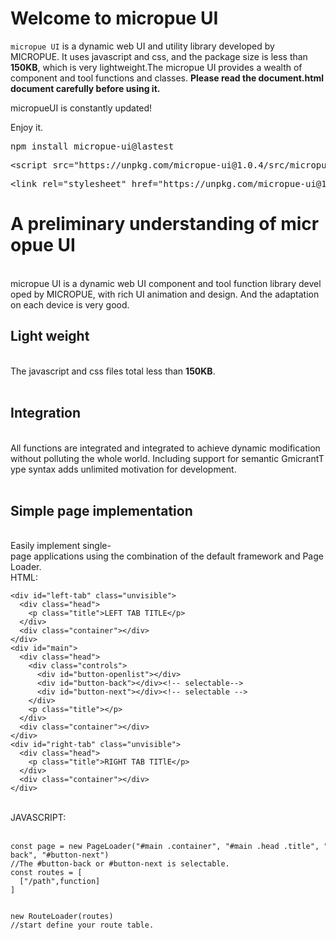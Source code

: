 # Welcome to micropue UI

`micropue UI` is a dynamic web UI and utility library developed by MICROPUE. It uses javascript and css, and the package size is less than **150KB**, which is very lightweight.The micropue UI provides a wealth of component and tool functions and classes.
**Please read the document.html document carefully before using it.**

micropueUI is constantly updated!

Enjoy it.
<pre>npm install micropue-ui@lastest</pre>
<pre>&lt;script&nbsp;src="https://unpkg.com/micropue-ui@1.0.4/src/micropueUI.js"&gt;&lt;/script&gt;</pre>
<pre>&lt;link&nbsp;rel="stylesheet"&nbsp;href="https://unpkg.com/micropue-ui@1.0.4/src/micropueUI.css"/&gt;</pre>
<h1 class="h1">A&nbsp;preliminary&nbsp;understanding&nbsp;of&nbsp;micropue&nbsp;UI</h1><br>micropue&nbsp;UI&nbsp;is&nbsp;a&nbsp;dynamic&nbsp;web&nbsp;UI&nbsp;component&nbsp;and&nbsp;tool&nbsp;function&nbsp;library&nbsp;developed&nbsp;by&nbsp;MICROPUE,&nbsp;with&nbsp;rich&nbsp;UI&nbsp;animation&nbsp;and&nbsp;design.&nbsp;And&nbsp;the&nbsp;adaptation&nbsp;on&nbsp;each&nbsp;device&nbsp;is&nbsp;very&nbsp;good.<br><m-hr></m-hr><h2 class="h2">Light&nbsp;weight</h2><br>The&nbsp;javascript&nbsp;and&nbsp;css&nbsp;files&nbsp;total&nbsp;less&nbsp;than&nbsp;<strong>150KB</strong>.<br><br><h2 class="h2">Integration</h2><br>All&nbsp;functions&nbsp;are&nbsp;integrated&nbsp;and&nbsp;integrated&nbsp;to&nbsp;achieve&nbsp;dynamic&nbsp;modification&nbsp;without&nbsp;polluting&nbsp;the&nbsp;whole&nbsp;world.&nbsp;Including&nbsp;support&nbsp;for&nbsp;semantic&nbsp;GmicrantType&nbsp;syntax&nbsp;adds&nbsp;unlimited&nbsp;motivation&nbsp;for&nbsp;development.<br><m-hr></m-hr><br><h2 class="h2">Simple&nbsp;page&nbsp;implementation</h2><br>Easily&nbsp;implement&nbsp;single-page&nbsp;applications&nbsp;using&nbsp;the&nbsp;combination&nbsp;of&nbsp;the&nbsp;default&nbsp;framework&nbsp;and&nbsp;PageLoader.<br>HTML:<br><div class="code"><pre><code data-highlighted="yes" class="hljs language-php-template"><span class="language-xml"><span class="hljs-tag">&lt;<span class="hljs-name">div</span>&nbsp;<span class="hljs-attr">id</span>=<span class="hljs-string">"left-tab"</span>&nbsp;<span class="hljs-attr">class</span>=<span class="hljs-string">"unvisible"</span>&gt;</span>
&nbsp;&nbsp;<span class="hljs-tag">&lt;<span class="hljs-name">div</span>&nbsp;<span class="hljs-attr">class</span>=<span class="hljs-string">"head"</span>&gt;</span>
&nbsp;&nbsp;&nbsp;&nbsp;<span class="hljs-tag">&lt;<span class="hljs-name">p</span>&nbsp;<span class="hljs-attr">class</span>=<span class="hljs-string">"title"</span>&gt;</span>LEFT&nbsp;TAB&nbsp;TITLE<span class="hljs-tag">&lt;/<span class="hljs-name">p</span>&gt;</span>
&nbsp;&nbsp;<span class="hljs-tag">&lt;/<span class="hljs-name">div</span>&gt;</span>
&nbsp;&nbsp;<span class="hljs-tag">&lt;<span class="hljs-name">div</span>&nbsp;<span class="hljs-attr">class</span>=<span class="hljs-string">"container"</span>&gt;</span><span class="hljs-tag">&lt;/<span class="hljs-name">div</span>&gt;</span>
<span class="hljs-tag">&lt;/<span class="hljs-name">div</span>&gt;</span>
<span class="hljs-tag">&lt;<span class="hljs-name">div</span>&nbsp;<span class="hljs-attr">id</span>=<span class="hljs-string">"main"</span>&gt;</span>
&nbsp;&nbsp;<span class="hljs-tag">&lt;<span class="hljs-name">div</span>&nbsp;<span class="hljs-attr">class</span>=<span class="hljs-string">"head"</span>&gt;</span>
&nbsp;&nbsp;&nbsp;&nbsp;<span class="hljs-tag">&lt;<span class="hljs-name">div</span>&nbsp;<span class="hljs-attr">class</span>=<span class="hljs-string">"controls"</span>&gt;</span>
&nbsp;&nbsp;&nbsp;&nbsp;&nbsp;&nbsp;<span class="hljs-tag">&lt;<span class="hljs-name">div</span>&nbsp;<span class="hljs-attr">id</span>=<span class="hljs-string">"button-openlist"</span>&gt;</span><span class="hljs-tag">&lt;/<span class="hljs-name">div</span>&gt;</span>
&nbsp;&nbsp;&nbsp;&nbsp;&nbsp;&nbsp;<span class="hljs-tag">&lt;<span class="hljs-name">div</span>&nbsp;<span class="hljs-attr">id</span>=<span class="hljs-string">"button-back"</span>&gt;</span><span class="hljs-tag">&lt;/<span class="hljs-name">div</span>&gt;</span><span class="hljs-comment">&lt;!--&nbsp;selectable--&gt;</span>
&nbsp;&nbsp;&nbsp;&nbsp;&nbsp;&nbsp;<span class="hljs-tag">&lt;<span class="hljs-name">div</span>&nbsp;<span class="hljs-attr">id</span>=<span class="hljs-string">"button-next"</span>&gt;</span><span class="hljs-tag">&lt;/<span class="hljs-name">div</span>&gt;</span><span class="hljs-comment">&lt;!--&nbsp;selectable&nbsp;--&gt;</span>
&nbsp;&nbsp;&nbsp;&nbsp;<span class="hljs-tag">&lt;/<span class="hljs-name">div</span>&gt;</span>
&nbsp;&nbsp;&nbsp;&nbsp;<span class="hljs-tag">&lt;<span class="hljs-name">p</span>&nbsp;<span class="hljs-attr">class</span>=<span class="hljs-string">"title"</span>&gt;</span><span class="hljs-tag">&lt;/<span class="hljs-name">p</span>&gt;</span>
&nbsp;&nbsp;<span class="hljs-tag">&lt;/<span class="hljs-name">div</span>&gt;</span>
&nbsp;&nbsp;<span class="hljs-tag">&lt;<span class="hljs-name">div</span>&nbsp;<span class="hljs-attr">class</span>=<span class="hljs-string">"container"</span>&gt;</span><span class="hljs-tag">&lt;/<span class="hljs-name">div</span>&gt;</span>
<span class="hljs-tag">&lt;/<span class="hljs-name">div</span>&gt;</span>
<span class="hljs-tag">&lt;<span class="hljs-name">div</span>&nbsp;<span class="hljs-attr">id</span>=<span class="hljs-string">"right-tab"</span>&nbsp;<span class="hljs-attr">class</span>=<span class="hljs-string">"unvisible"</span>&gt;</span>
&nbsp;&nbsp;<span class="hljs-tag">&lt;<span class="hljs-name">div</span>&nbsp;<span class="hljs-attr">class</span>=<span class="hljs-string">"head"</span>&gt;</span>
&nbsp;&nbsp;&nbsp;&nbsp;<span class="hljs-tag">&lt;<span class="hljs-name">p</span>&nbsp;<span class="hljs-attr">class</span>=<span class="hljs-string">"title"</span>&gt;</span>RIGHT&nbsp;TAB&nbsp;TITlE<span class="hljs-tag">&lt;/<span class="hljs-name">p</span>&gt;</span>
&nbsp;&nbsp;<span class="hljs-tag">&lt;/<span class="hljs-name">div</span>&gt;</span>
&nbsp;&nbsp;<span class="hljs-tag">&lt;<span class="hljs-name">div</span>&nbsp;<span class="hljs-attr">class</span>=<span class="hljs-string">"container"</span>&gt;</span><span class="hljs-tag">&lt;/<span class="hljs-name">div</span>&gt;</span>
<span class="hljs-tag">&lt;/<span class="hljs-name">div</span>&gt;</span></span></code></pre></div><br>JAVASCRIPT:<br><br><div class="code"><pre><code data-highlighted="yes" class="hljs language-javascript"><span class="hljs-keyword">const</span>&nbsp;page&nbsp;=&nbsp;<span class="hljs-keyword">new</span>&nbsp;<span class="hljs-title class_">PageLoader</span>(<span class="hljs-string">"#main&nbsp;.container"</span>,&nbsp;<span class="hljs-string">"#main&nbsp;.head&nbsp;.title"</span>,&nbsp;<span class="hljs-string">"DEFAULT&nbsp;TITLE"</span>,&nbsp;<span class="hljs-string">"#button-back"</span>,&nbsp;<span class="hljs-string">"#button-next"</span>)
<span class="hljs-comment">//The&nbsp;#button-back&nbsp;or&nbsp;#button-next&nbsp;is&nbsp;selectable.</span>
<span class="hljs-keyword">const</span>&nbsp;routes&nbsp;=&nbsp;[
&nbsp;&nbsp;[<span class="hljs-string">"/path"</span>,<span class="hljs-keyword">function</span>]
]

<span class="hljs-keyword">new</span>&nbsp;<span class="hljs-title class_">RouteLoader</span>(routes)
<span class="hljs-comment">//start&nbsp;define&nbsp;your&nbsp;route&nbsp;table.</span>
</code></pre></div>
